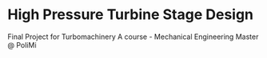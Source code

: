 # High Pressure Turbine Stage Design

Final Project for Turbomachinery A course - Mechanical Engineering Master @ PoliMi
